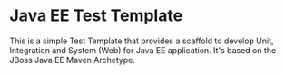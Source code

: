 # Java EE Test Template

This is a simple Test Template that provides a scaffold to develop Unit, Integration and System (Web) for Java EE application.
It's based on the JBoss Java EE Maven Archetype.
